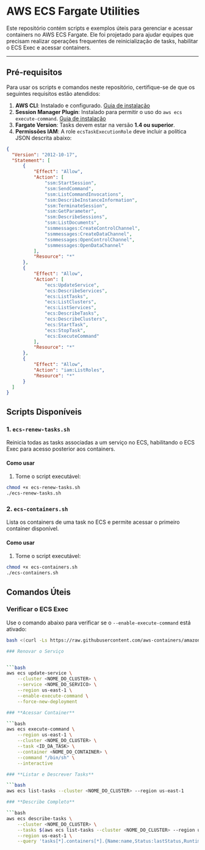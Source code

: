 # **AWS ECS Fargate Utilities**

Este repositório contém scripts e exemplos úteis para gerenciar e acessar containers no AWS ECS Fargate. Ele foi projetado para ajudar equipes que precisam realizar operações frequentes de reinicialização de tasks, habilitar o ECS Exec e acessar containers.

---

## **Pré-requisitos**

Para usar os scripts e comandos neste repositório, certifique-se de que os seguintes requisitos estão atendidos:

1. **AWS CLI**: Instalado e configurado. [Guia de instalação](https://docs.aws.amazon.com/cli/latest/userguide/install-cliv2.html)
2. **Session Manager Plugin**: Instalado para permitir o uso do `aws ecs execute-command`. [Guia de instalação](https://docs.aws.amazon.com/systems-manager/latest/userguide/session-manager-working-with-installation.html)
3. **Fargate Version**: Tasks devem estar na versão **1.4 ou superior**.
4. **Permissões IAM**: A role `ecsTaskExecutionRole` deve incluir a política JSON descrita abaixo:

```json
{
  "Version": "2012-10-17",
  "Statement": [
      {
          "Effect": "Allow",
          "Action": [
              "ssm:StartSession",
              "ssm:SendCommand",
              "ssm:ListCommandInvocations",
              "ssm:DescribeInstanceInformation",
              "ssm:TerminateSession",
              "ssm:GetParameter",
              "ssm:DescribeSessions",
              "ssm:ListDocuments",
              "ssmmessages:CreateControlChannel",
              "ssmmessages:CreateDataChannel",
              "ssmmessages:OpenControlChannel",
              "ssmmessages:OpenDataChannel"
          ],
          "Resource": "*"
      },
      {
          "Effect": "Allow",
          "Action": [
              "ecs:UpdateService",
              "ecs:DescribeServices",
              "ecs:ListTasks",
              "ecs:ListClusters",
              "ecs:ListServices",
              "ecs:DescribeTasks",
              "ecs:DescribeClusters",
              "ecs:StartTask",
              "ecs:StopTask",
              "ecs:ExecuteCommand"
          ],
          "Resource": "*"
      },
      {
          "Effect": "Allow",
          "Action": "iam:ListRoles",
          "Resource": "*"
      }
  ]
}


```

## **Scripts Disponíveis**

### **1. `ecs-renew-tasks.sh`**

Reinicia todas as tasks associadas a um serviço no ECS, habilitando o ECS Exec para acesso posterior aos containers.

#### **Como usar**

1. Torne o script executável:

```bash
chmod +x ecs-renew-tasks.sh
./ecs-renew-tasks.sh


```

### **2. `ecs-containers.sh`**

Lista os containers de uma task no ECS e permite acessar o primeiro container disponível.

#### **Como usar**

1. Torne o script executável:

```bash
chmod +x ecs-containers.sh
./ecs-containers.sh

```

## **Comandos Úteis**

### **Verificar o ECS Exec**

Use o comando abaixo para verificar se o `--enable-execute-command` está ativado:


```bash 
bash <(curl -Ls https://raw.githubusercontent.com/aws-containers/amazon-ecs-exec-checker/main/check-ecs-exec.sh) <NOME DO CLUSTER> <ID DA TASK>

### Renovar o Serviço


```bash
aws ecs update-service \
    --cluster <NOME_DO_CLUSTER> \
    --service <NOME_DO_SERVICO> \
    --region us-east-1 \
    --enable-execute-command \
    --force-new-deployment

### **Acessar Container**

```bash
aws ecs execute-command \
    --region us-east-1 \
    --cluster <NOME_DO_CLUSTER> \
    --task <ID_DA_TASK> \
    --container <NOME_DO_CONTAINER> \
    --command "/bin/sh" \
    --interactive

### **Listar e Descrever Tasks**

```bash
aws ecs list-tasks --cluster <NOME_DO_CLUSTER> --region us-east-1

### **Describe Completo**

```bash
aws ecs describe-tasks \
    --cluster <NOME_DO_CLUSTER> \
    --tasks $(aws ecs list-tasks --cluster <NOME_DO_CLUSTER> --region us-east-1 --query 'taskArns[*]' --output text) \
    --region us-east-1 \
    --query 'tasks[*].containers[*].{Name:name,Status:lastStatus,RuntimeId:runtimeId,Image:image}'